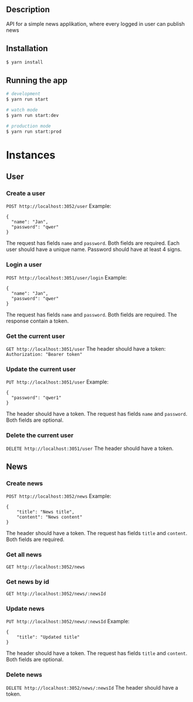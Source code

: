 ## Description

API for a simple news applikation, where every logged in user can publish news

## Installation

```bash
$ yarn install
```

## Running the app

```bash
# development
$ yarn run start

# watch mode
$ yarn run start:dev

# production mode
$ yarn run start:prod
```

# Instances

## User

### Create a user

`POST http://localhost:3052/user`
Example:
```
{
  "name": "Jan",
  "password": "qwer"
}
```
The request has fields `name` and `password`. Both fields are required.
Each user should have a unique name. Password should have at least 4 signs.

### Login a user

`POST http://localhost:3051/user/login`
Example:
```
{
  "name": "Jan",
  "password": "qwer"
}
```
The request has fields `name` and `password`. Both fields are required.
The response contain a token.

### Get the current user

`GET http://localhost:3051/user`
The header should have a token:
`Authorization: "Bearer token"`

### Update the current user

`PUT http://localhost:3051/user`
Example:
```
{
  "password": "qwer1"
}
```
The header should have a token.
The request has fields `name` and `password`. Both fields are optional.

### Delete the current user

`DELETE http://localhost:3051/user`
The header should have a token.

## News

### Create news

`POST http://localhost:3052/news`
Example:
```
{
    "title": "News title",
    "content": "News content"
}
```
The header should have a token.
The request has fields `title` and `content`. Both fields are required.

### Get all news

`GET http://localhost:3052/news`

### Get news by id

`GET http://localhost:3052/news/:newsId`

### Update news

`PUT http://localhost:3052/news/:newsId`
Example:
```
{
    "title": "Updated title"
}
```
The header should have a token.
The request has fields `title` and `content`. Both fields are optional.

### Delete news

`DELETE http://localhost:3052/news/:newsId`
The header should have a token.
